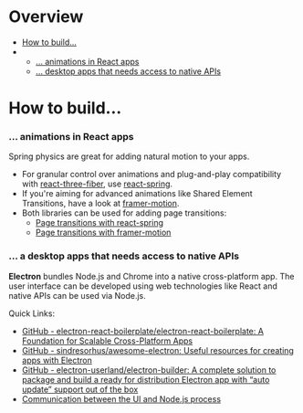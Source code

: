 # Overview

- [How to build…](#how-to-build)
-   + [... animations in React apps](#-animations-in-React-apps)
    + [... desktop apps that needs access to native APIs](#-desktop-apps-that-needs-access-to-native-apis)

# How to build…

### ... animations in React apps

Spring physics are great for adding natural motion to your apps. 
- For granular control over animations and plug-and-play compatibility with [react-three-fiber](https://github.com/pmndrs/react-three-fiber), use [react-spring](https://react-spring.io).
- If you're aiming for advanced animations like Shared Element Transitions, have a look at [framer-motion](https://www.framer.com/motion/).
- Both libraries can be used for adding page transitions: 
    - [Page transitions with react-spring](https://codesandbox.io/s/react-spring-v9-page-transition-forked-k3kou) 
    - [Page transitions with framer-motion](https://dev.to/joserfelix/page-transitions-in-react-1c8g)

### ... a desktop apps that needs access to native APIs

**Electron** bundles Node.js and Chrome into a native cross-platform app. The user interface can be developed using web technologies like React and native APIs can be used via Node.js.

Quick Links:
- [GitHub - electron-react-boilerplate/electron-react-boilerplate: A Foundation for Scalable Cross-Platform Apps](https://github.com/electron-react-boilerplate/electron-react-boilerplate)
- [GitHub - sindresorhus/awesome-electron: Useful resources for creating apps with Electron](https://github.com/sindresorhus/awesome-electron)
- [GitHub - electron-userland/electron-builder: A complete solution to package and build a ready for distribution Electron app with “auto update” support out of the box](https://github.com/electron-userland/electron-builder)
- [Communication between the UI and Node.js process](https://www.electronjs.org/docs/api/ipc-main#ipcmain)
